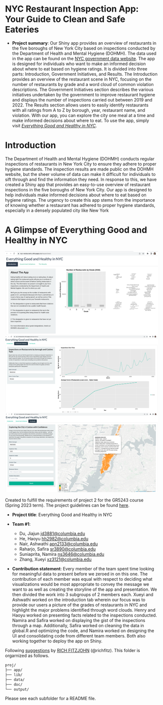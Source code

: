 # NYC Restaurant Inspection App: Your Guide to Clean and Safe Eateries

+ **Project summary**: Our Shiny app provides an overview of restaurants in the five boroughs of New York City based on inspections conducted by the Department of Health and Mental Hygiene (DOHMH). The data used in the app can be found on the [NYC government data website](https://data.cityofnewyork.us/Health/DOHMH-New-York-City-Restaurant-Inspection-Results/43nn-pn8j). The app is designed for individuals who want to make an informed decision about where to eat based on hygiene ratings. It is divided into three parts: Introduction, Government Initiatives, and Results. The Introduction provides an overview of the restaurant scene in NYC, focusing on the number of restaurants by grade and a word cloud of common violation descriptions. The Government Initiatives section describes the various initiatives undertaken by the government to improve restaurant hygiene and displays the number of inspections carried out between 2019 and 2022. The Results section allows users to easily identify restaurants with all ratings from A to Z by borough, year, restaurant name, and violation. With our app, you can explore the city one meal at a time and make informed decisions about where to eat. To use the app, simply visit [*Everything Good and Healthy in NYC*](https://nyc-restaurants.shinyapps.io/inspections/). 

# Introduction
The Department of Health and Mental Hygiene (DOHMH) conducts regular inspections of restaurants in New York City to ensure they adhere to proper hygiene standards. The inspection results are made public on the DOHMH website, but the sheer volume of data can make it difficult for individuals to sift through and find the information they need. In response to this, we have created a Shiny app that provides an easy-to-use overview of restaurant inspections in the five boroughs of New York City. Our app is designed to help individuals make informed decisions about where to eat based on hygiene ratings. The urgency to create this app stems from the importance of knowing whether a restaurant has adhered to proper hygiene standards, especially in a densely populated city like New York

# A Glimpse of Everything Good and Healthy in NYC

<img src="doc/Intro.png" width="700">

<img src="doc/Initiatives.png" width="700">

<img src="doc/Results.png" width="700">

Created to fulfill the requirements of project 2 for the GR5243 course  (Spring 2023 term). The project guidelines can be found [here](doc/project2_desc.md).

+ **Project title**: Everything Good and Healthy in NYC
+ **Team #1**:
	+ Du, Jiajun jd3881@columbia.edu
	+ He, Haoyu hh2982@columbia.edu
	+ Nair, Ashwathi apn2133@columbia.edu
	+ Raharjo, Safira sr3890@columbia.edu
	+ Suniaprita, Namira ns3646@columbia.edu
	+ Zhang, Xueyi xz3121@columbia.edu

+ **Contribution statement**: Every member of the team spent time looking for meaningful data to present before we zeroed in on this one. The contribution of each member was equal with respect to deciding what visualizations would be most appropriate to convey the message we want to as well as creating the storyline of the app and presentation. We then divided the work into 3 subgroups of 2 members each. Xueyi and Ashwathi worked on the introduction tab wherein our focus was to provide our users a picture of the grades of restaurants in NYC and highlight the major problems identified through word clouds. Henry and Haoyu worked on presenting facts related to the inspections conducted. Namira and Safira worked on displaying the gist of the inspections through a map. Additionally, Safira worked on cleaning the data in global.R and optimizing the code, and Namira worked on designing the UI and consolidating code from different team members. Both also working together to deploy the app on Shiny.

Following [suggestions](http://nicercode.github.io/blog/2013-04-05-projects/) by [RICH FITZJOHN](http://nicercode.github.io/about/#Team) (@richfitz). This folder is orgarnized as follows.

```
proj/
├── app/
├── lib/
├── data/
├── doc/
└── output/
```

Please see each subfolder for a README file.
